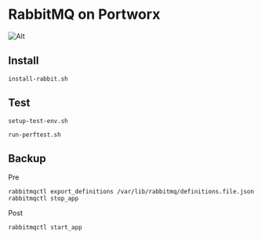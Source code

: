 # RabbitMQ on Portworx

![Alt](https://i.imgur.com/MwB6ZmK.png)

## Install

```
install-rabbit.sh
```

## Test

```
setup-test-env.sh

run-perftest.sh
```

## Backup

Pre
```
rabbitmqctl export_definitions /var/lib/rabbitmq/definitions.file.json
rabbitmqctl stop_app
```

Post
```
rabbitmqctl start_app
```

